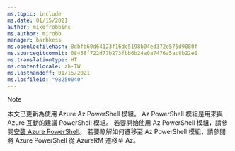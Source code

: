 ```yaml
---
ms.topic: include
ms.date: 01/15/2021
author: mikefrobbins
ms.author: mirobb
manager: barbkess
ms.openlocfilehash: 8dbfb60d64123f16dc5198b04ed372e575d9080f
ms.sourcegitcommit: 08458f722d77b273fbb6b24a0a7476a5ac8b22e0
ms.translationtype: HT
ms.contentlocale: zh-TW
ms.lasthandoff: 01/15/2021
ms.locfileid: "98250040"
---
```

> [!NOTE]
> 本文已更新為使用 Azure Az PowerShell 模組。 Az PowerShell 模組是用來與 Azure 互動的建議 PowerShell 模組。 若要開始使用 Az PowerShell 模組，請參閱[安裝 Azure PowerShell](/powershell/azure/install-az-ps)。 若要瞭解如何遷移至 Az PowerShell 模組，請參閱將 Azure PowerShell 從 AzureRM 遷移至 Az。
